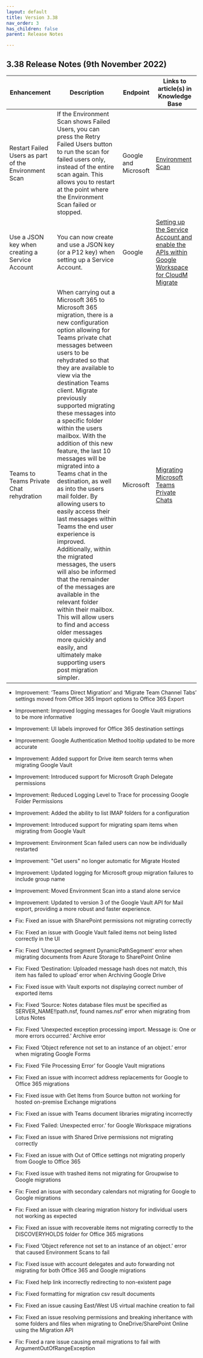 ```yaml
---
layout: default
title: Version 3.38
nav_order: 3
has_children: false
parent: Release Notes

---
```


## 3.38 Release Notes (9th November 2022)

| Enhancement |	Description | Endpoint | Links to article(s) in Knowledge Base
| --- | --- | --- | --- |
| Restart Failed Users as part of the Environment Scan | If the Environment Scan shows Failed Users, you can press the Retry Failed Users button to run the scan for failed users only, instead of the entire scan again. This allows you to restart at the point where the Environment Scan failed or stopped. | Google and Microsoft | 	<a href="https://cloudm-migrate.github.io/documentation/Migration-Project-Guides/O365.html#scanning-the-source-environment-endpoint">Environment Scan</a> 
| Use a JSON key when creating a Service Account | You can now create and use a JSON key (or a P12 key) when setting up a Service Account. | Google | <a href="https://cloudm-migrate.github.io/documentation/Endpoint-Configuration-Guides/GoogleTenant.html#service-account-and-p12-or-json-access-key-for-google-to-saas-access">Setting up the Service Account and enable the APIs within Google Workspace for CloudM Migrate</a> | 
Teams to Teams Private Chat rehydration | When carrying out a Microsoft 365 to Microsoft 365 migration, there is a new configuration option allowing for Teams private chat messages between users to be rehydrated so that they are available to view via the destination Teams client. Migrate previously supported migrating these messages into a specific folder within the users mailbox. With the addition of this new feature, the last 10 messages will be migrated into a Teams chat in the destination, as well as into the users mail folder. By allowing users to easily access their last messages within Teams the end user experience is improved. Additionally, within the migrated messages, the users will also be informed that the remainder of the messages are available in the relevant folder within their mailbox. This will allow users to find and access older messages more quickly and easily, and ultimately make supporting users post migration simpler. | Microsoft | <a href="https://cloudm-migrate.github.io/documentation/Migration-Project-Guides/TeamstoTeams.html">Migrating Microsoft Teams Private Chats</a> | 

* Improvement: ‘Teams Direct Migration’ and ‘Migrate Team Channel Tabs’ settings moved from Office 365 Import options to Office 365 Export
* Improvement: Improved logging messages for Google Vault migrations to be more informative
* Improvement: UI labels improved for Office 365 destination settings
* Improvement: Google Authentication Method tooltip updated to be more accurate
* Improvement: Added support for Drive item search terms when migrating Google Vault
* Improvement: Introduced support for Microsoft Graph Delegate permissions
* Improvement: Reduced Logging Level to Trace for processing Google Folder Permissions
* Improvement: Added the ability to list IMAP folders for a configuration
* Improvement: Introduced support for migrating spam items when migrating from Google Vault
* Improvement: Environment Scan failed users can now be individually restarted 
* Improvement: "Get users" no longer automatic for Migrate Hosted
* Improvement: Updated logging for Microsoft group migration failures to include group name
* Improvement: Moved Environment Scan into a stand alone service
* Improvement: Updated to version 3 of the Google Vault API for Mail export, providing a more robust and faster experience.

* Fix: Fixed an issue with SharePoint permissions not migrating correctly
* Fix: Fixed an issue with Google Vault failed items not being listed correctly in the UI
* Fix: Fixed ‘Unexpected segment DynamicPathSegment’ error when migrating documents from Azure Storage to SharePoint Online
* Fix: Fixed ‘Destination: Uploaded message hash does not match, this item has failed to upload’ error when Archiving Google Drive
* Fix: Fixed issue with Vault exports not displaying correct number of exported items
* Fix: Fixed ‘Source: Notes database files must be specified as SERVER_NAME!!path.nsf, found names.nsf’ error when migrating from Lotus Notes
* Fix: Fixed ‘Unexpected exception processing import. Message is: One or more errors occurred.’ Archive error
* Fix: Fixed ‘Object reference not set to an instance of an object.’ error when migrating Google Forms
* Fix: Fixed ‘File Processing Error’ for Google Vault migrations
* Fix: Fixed an issue with incorrect address replacements for Google to Office 365 migrations
* Fix: Fixed issue with Get Items from Source button not working for hosted on-premise Exchange migrations
* Fix: Fixed an issue with Teams document libraries migrating incorrectly
* Fix: Fixed ‘Failed: Unexpected error.’ for Google Workspace migrations
* Fix: Fixed an issue with Shared Drive permissions not migrating correctly
* Fix: Fixed an issue with Out of Office settings not migrating properly from Google to Office 365
* Fix: Fixed issue with trashed items not migrating for Groupwise to Google migrations
* Fix: Fixed an issue with secondary calendars not migrating for Google to Google migrations
* Fix: Fixed an issue with clearing migration history for individual users not working as expected
* Fix: Fixed an issue with recoverable items not migrating correctly to the DISCOVERYHOLDS folder for Office 365 migrations
* Fix: Fixed ‘Object reference not set to an instance of an object.’ error that caused Environment Scans to fail
* Fix: Fixed issue with account delegates and auto forwarding not migrating for both Office 365 and Google migrations
* Fix: Fixed help link incorrectly redirecting to non-existent page
* Fix: Fixed formatting for migration csv result documents 
* Fix: Fixed an issue causing East/West US virtual machine creation to fail
* Fix: Fixed an issue resolving permissions and breaking inheritance with some folders and files when migrating to OneDrive/SharePoint Online using the Migration API
* Fix: Fixed a rare issue causing email migrations to fail with ArgumentOutOfRangeException
